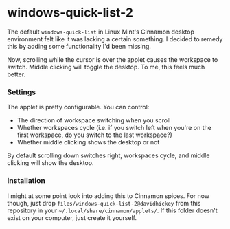 # windows-quick-list-2
The default `windows-quick-list` in Linux Mint's Cinnamon desktop environment felt like it was lacking a certain something. I decided to remedy this by adding some functionality I'd been missing.

Now, scrolling while the cursor is over the applet causes the workspace to switch. Middle clicking will toggle the desktop. To me, this feels much better.

### Settings

The applet is pretty configurable. You can control:

* The direction of workspace switching when you scroll
* Whether workspaces cycle (i.e. if you switch left when you're on the first workspace, do you switch to the last workspace?)
* Whether middle clicking shows the desktop or not

By default scrolling down switches right, workspaces cycle, and middle clicking will show the desktop.


### Installation

I might at some point look into adding this to Cinnamon spices. For now though, just drop `files/windows-quick-list-2@davidhickey` from this repository in your `~/.local/share/cinnamon/applets/`. If this folder doesn't exist on your computer, just create it yourself.
